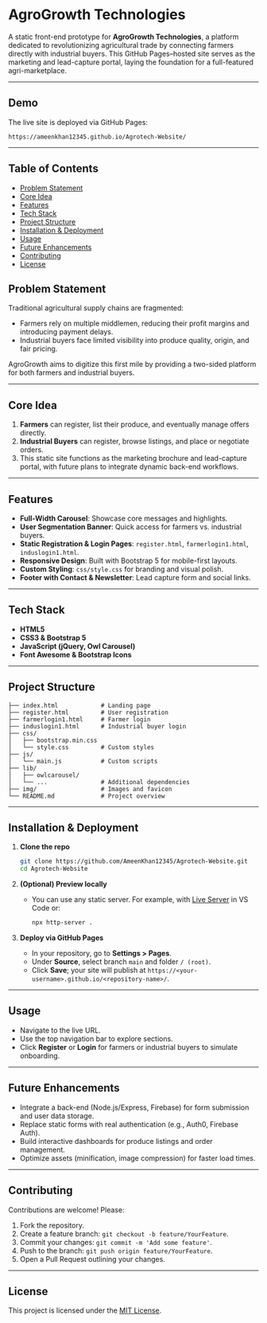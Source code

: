 # AgroGrowth Technologies

A static front-end prototype for **AgroGrowth Technologies**, a platform dedicated to revolutionizing agricultural trade by connecting farmers directly with industrial buyers. This GitHub Pages–hosted site serves as the marketing and lead-capture portal, laying the foundation for a full-featured agri-marketplace.

---

## Demo

The live site is deployed via GitHub Pages:

```
https://ameenkhan12345.github.io/Agrotech-Website/
```


---


## Table of Contents

* [Problem Statement](#problem-statement)
* [Core Idea](#core-idea)
* [Features](#features)
* [Tech Stack](#tech-stack)
* [Project Structure](#project-structure)
* [Installation & Deployment](#installation--deployment)
* [Usage](#usage)
* [Future Enhancements](#future-enhancements)
* [Contributing](#contributing)
* [License](#license)



## Problem Statement

Traditional agricultural supply chains are fragmented:

* Farmers rely on multiple middlemen, reducing their profit margins and introducing payment delays.
* Industrial buyers face limited visibility into produce quality, origin, and fair pricing.

AgroGrowth aims to digitize this first mile by providing a two-sided platform for both farmers and industrial buyers.

---

## Core Idea

1. **Farmers** can register, list their produce, and eventually manage offers directly.
2. **Industrial Buyers** can register, browse listings, and place or negotiate orders.
3. This static site functions as the marketing brochure and lead-capture portal, with future plans to integrate dynamic back-end workflows.

---

## Features

* **Full-Width Carousel**: Showcase core messages and highlights.
* **User Segmentation Banner**: Quick access for farmers vs. industrial buyers.
* **Static Registration & Login Pages**: `register.html`, `farmerlogin1.html`, `induslogin1.html`.
* **Responsive Design**: Built with Bootstrap 5 for mobile-first layouts.
* **Custom Styling**: `css/style.css` for branding and visual polish.
* **Footer with Contact & Newsletter**: Lead capture form and social links.

---

## Tech Stack

* **HTML5**
* **CSS3 & Bootstrap 5**
* **JavaScript (jQuery, Owl Carousel)**
* **Font Awesome & Bootstrap Icons**

---

## Project Structure

```
├── index.html            # Landing page
├── register.html         # User registration
├── farmerlogin1.html     # Farmer login
├── induslogin1.html      # Industrial buyer login
├── css/
│   ├── bootstrap.min.css
│   └── style.css         # Custom styles
├── js/
│   └── main.js           # Custom scripts
├── lib/
│   ├── owlcarousel/
│   └── ...               # Additional dependencies
├── img/                  # Images and favicon
└── README.md             # Project overview
```

---

## Installation & Deployment

1. **Clone the repo**

   ```bash
   git clone https://github.com/AmeenKhan12345/Agrotech-Website.git
   cd Agrotech-Website
   ```

2. **(Optional) Preview locally**

   * You can use any static server. For example, with [Live Server](https://marketplace.visualstudio.com/items?itemName=ritwickdey.LiveServer) in VS Code or:

     ```bash
     npx http-server .
     ```

3. **Deploy via GitHub Pages**

   * In your repository, go to **Settings > Pages**.
   * Under **Source**, select branch `main` and folder `/ (root)`.
   * Click **Save**; your site will publish at `https://<your-username>.github.io/<repository-name>/`.

---

## Usage

* Navigate to the live URL.
* Use the top navigation bar to explore sections.
* Click **Register** or **Login** for farmers or industrial buyers to simulate onboarding.

---

## Future Enhancements

* Integrate a back-end (Node.js/Express, Firebase) for form submission and user data storage.
* Replace static forms with real authentication (e.g., Auth0, Firebase Auth).
* Build interactive dashboards for produce listings and order management.
* Optimize assets (minification, image compression) for faster load times.

---

## Contributing

Contributions are welcome! Please:

1. Fork the repository.
2. Create a feature branch: `git checkout -b feature/YourFeature`.
3. Commit your changes: `git commit -m 'Add some feature'`.
4. Push to the branch: `git push origin feature/YourFeature`.
5. Open a Pull Request outlining your changes.

---

## License

This project is licensed under the [MIT License](LICENSE).
